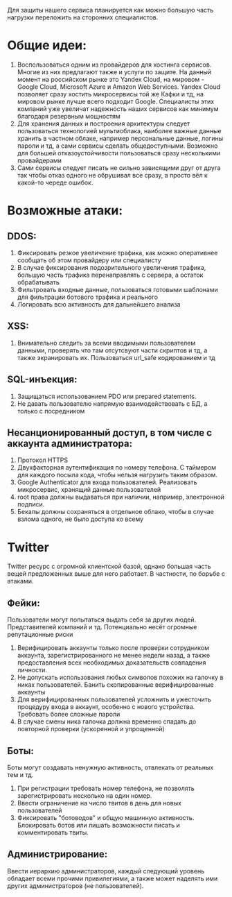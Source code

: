 Для защиты нашего сервиса планируется как можно большую часть нагрузки переложить на сторонних специалистов. 
# Общие идеи:
1. Воспользоваться одним из провайдеров для хостинга сервисов. Многие из них предлагают также и услуги по защите. 
   На данный момент на российском рынке это Yandex Cloud, на мировом - Google Cloud, Microsoft Azure и Amazon Web Services.
   Yandex Cloud позволяет сразу хостить микросервисы той же Кафки и тд, на мировом рынке лучше всего подходит Google.
   Специалисты этих компаний уже увеличат надежность наших сервисов как минимум благодаря резервным мощностям
2. Для хранения данных и построения архитектуры следует пользоваться технологией мультиоблака, наиболее важные данные хранить в частном облаке,
   например персональные данные, логины пароли и тд, а сами сервисы сделать общедоступными. Возможно для большей отказоустойчивости пользоваться сразу
   несколькими провайдерами
3. Сами сервисы следует писать не сильно зависящими друг от друга так чтобы отказ одного не обрушивал все сразу, а просто вёл к какой-то череде ошибок.

# Возможные атаки: 

## DDOS:
1. Фиксировать резкое увеличение трафика, как можно оперативнее сообщать об этом провайдеру или специалисту
2. В случае фиксирования подозрительного увеличения трафика, большую часть трафика перенаправлять с сервера, а остаток обрабатывать
3. Фильтровать входные данные, пользоваться готовыми шаблонами для фильтрации ботового трафика и реального
4. Логировать всю активность для дальнейшего анализа

## XSS:
1. Внимательно следить за всеми вводимыми пользователем данными, проверять что там отсутсвуют части скриптов и тд, а также экранировать их.
   Пользоваться url_safe кодированием и тд

## SQL-инъекция:
1. Защищаться использованием PDO или prepared statements.
2. Не давать пользователю напрямую взаимодействовать с БД, а только с посредником

## Несанционированный доступ, в том числе с аккаунта администратора:
1. Протокол HTTPS
2. Двухфакторная аутентификация по номеру телефона. С таймером для каждого посыла кода, чтобы нельзя нагрузить таким образом.
3. Google Authenticator для входа пользователей. Реализовать микросервис, хранящий данные пользователей
4. root права должны выдаваться при наличии, например, электронной подписи.
5. Бекапы должны сохраняться в отдельное облако, чтобы в случае взлома одного, не было доступа ко всему

# Twitter
Twitter ресурс с огромной клиентской базой, однако большая часть вещей предложенных выше для него работает. В частности, по борьбе с атаками.

## Фейки:
Пользователи могут попытаться выдать себя за других людей. Представителей компаний и тд. Потенциально несёт огромные репутационные риски
1. Верифицировать аккаунты только после проверки сотрудником аккаунта, зарегистрированного не менее недели назад, а также 
   предоставления всех необходимых доказательств совпадения личности. 
2. Не допускать использования любых символов похожих на галочку в никах пользователей. Банить скопированные верифицированные аккаунты
3. Для верифицированных пользователей усложнить и ужесточить процедуру входа в аккаунт, особенно с нового устройства. Требовать более сложные пароли
4. В случае смены ника галочка должна временно спадать до повторной проверки (ускоренной и упрощенной)

## Боты:
Боты могут создавать ненужную активность, отвлекать от реальных тем и тд.
1. При регистрации требовать номер телефона, не позволять зарегистрировать несколько на один номер.
2. Ввести ограничение на число твитов в день для новых пользователей
3. Фиксировать "ботоводов" и общую машинную активность. Блокировать ботов или лишать возможности писать и комментировать твиты.

## Администрирование:
Ввести иерархию администраторов, каждый следующий уровень обладает всеми прочими привилегиями, а также может наделять ими других 
администраторов (не пользователей).
